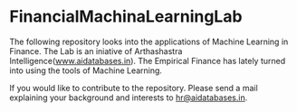 # FinancialMachinaLearningLab

The following repository looks into the applications of Machine Learning in Finance. The Lab is an iniative of Arthashastra Intelligence(www.aidatabases.in). The Empirical Finance has lately turned into using the tools of Machine Learning. 

If you would like to contribute to the repository. Please send a mail explaining your background and interests to hr@aidatabases.in. 
